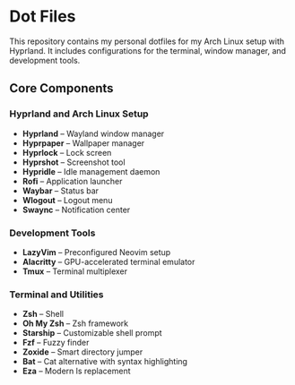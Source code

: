 # Dot Files

This repository contains my personal dotfiles for my Arch Linux setup with Hyprland. It includes configurations for the terminal, window manager, and development tools.

## Core Components

### Hyprland and Arch Linux Setup

- **Hyprland** – Wayland window manager
- **Hyprpaper** – Wallpaper manager
- **Hyprlock** – Lock screen
- **Hyprshot** – Screenshot tool
- **Hypridle** – Idle management daemon
- **Rofi** – Application launcher
- **Waybar** – Status bar
- **Wlogout** – Logout menu
- **Swaync** – Notification center

### Development Tools

- **LazyVim** – Preconfigured Neovim setup
- **Alacritty** – GPU-accelerated terminal emulator
- **Tmux** – Terminal multiplexer

### Terminal and Utilities

- **Zsh** – Shell
- **Oh My Zsh** – Zsh framework
- **Starship** – Customizable shell prompt
- **Fzf** – Fuzzy finder
- **Zoxide** – Smart directory jumper
- **Bat** – Cat alternative with syntax highlighting
- **Eza** – Modern ls replacement

